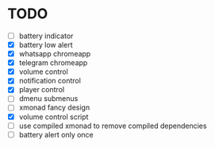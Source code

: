 # TODO

- [ ] battery indicator
- [x] battery low alert
- [x] whatsapp chromeapp
- [x] telegram chromeapp
- [x] volume control
- [x] notification control
- [x] player control
- [ ] dmenu submenus
- [ ] xmonad fancy design
- [x] volume control script
- [ ] use compiled xmonad to remove compiled dependencies
- [ ] battery alert only once
